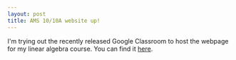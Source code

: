 ```yaml
---
layout: post
title: AMS 10/10A website up!
---
```


I'm trying out the recently released Google Classroom to host the webpage for my linear algebra course. You can find it [here](https://classroom.google.com/c/MzUwNjI5Nlpa).